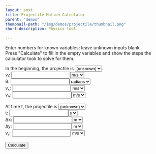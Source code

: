 ```yaml
---
layout: post
title: Projectile Motion Calculator
parent: "demos"
thumbnail-path: "/img/demos/projectile/thumbnail.png"
short-description: Physics tool

---
```


<!-- <style>
    body {
        font-family: Arial, sans-serif;
        font-size: 16px;
        line-height: 1.6;
        color: #333;
        margin: 0px;
        padding: 20px;
    }
</style> -->

Enter numbers for known variables; leave unknown inputs blank.  
Press "Calculate" to fill in the empty variables and show the steps the calculator took to solve for them.

In the beginning, the projectile is <select><option value="rising">rising</option><option value="peak">at its peak</option><option value="falling">falling</option><option value="unknown" selected>(unknown)</option></select>.<br>
<label>vᵢ: </label><input type="number" value=""><select><option value="m/s">m/s</option></select><br>
<label>θ: </label><input type="number" value=""><select><option value="radians">radians</option></select><br>
<label>vₓ: </label><input type="number" value=""><select><option value="m/s">m/s</option></select><br>
<label>vᵢᵧ: </label><input type="number" value=""><select><option value="m/s">m/s</option></select><br>
<br>
At time t, the projectile is <select><option value="rising">rising</option><option value="peak">at its peak</option><option value="falling">falling</option><option value="unknown" selected>(unknown)</option></select>.<br>
<label>t: </label><input type="number" value=""><select><option value="s">s</option></select><br>
<label>∆x: </label><input type="number" value=""><select><option value="m">m</option></select><br>
<label>∆y: </label><input type="number" value=""><select><option value="m">m</option></select><br>
<label>vᵧ: </label><input type="number" value=""><select><option value="m/s">m/s</option></select><br>
<br>
<button id="calculate">Calculate</button><br>
<br>
<div id="result"></div>

<script>

const inputs = Array.from(document.getElementsByTagName("input"));
const selects = Array.from(document.getElementsByTagName("select"));
const button = document.getElementById("calculate");

const [vi, theta, vx, viy, t, x, y, vy] = inputs;
const [start, viUnits, thetaUnits, vxUnits, viyUnits, end, tUnits, xUnits, yUnits, vyUnits] = selects;
const result = document.getElementById("result");

viy.oninput = function() {
    if(viy.value === "") return;
    if(Math.abs(viy.value) < ZERO_THRESHOLD) return start.value = "peak";
    else if(viy.value < 0) return start.value = "falling";
    else return start.value = "rising";
};
vy.oninput = function() {
    if(vy.value === "") return;
    if(Math.abs(vy.value) < ZERO_THRESHOLD) return end.value = "peak";
    else if(vy.value < 0) return end.value = "falling";
    else return end.value = "rising";
};
y.oninput = function() {
    if(y.value > ZERO_THRESHOLD) return start.value = "rising";
    if(y.value < -ZERO_THRESHOLD) return end.value = "falling";
}

const a = -9.8; // `a` must be negative
const THRESHOLD = 0.0001,
      ZERO_THRESHOLD = 0.00001;

function unknowns(variables) {
    return variables.filter(x => x.value === "");
}

function updateStartAndEnd() {
    if(viy.value !== "") {
        if(Math.abs(viy.value) < ZERO_THRESHOLD) {
            if(start.value !== "unknown" && start.value !== "peak") {
                result.innerHTML += "<br><br>Conflicting falling/rising!";
                alert("Conflicting answers; try again.");
            }
            start.value = "peak";
        }
        else if(viy.value < 0) {
            if(start.value !== "unknown" && start.value !== "falling") {
                result.innerHTML += "<br><br>Conflicting falling/rising!";
                alert("Conflicting answers; try again.");
            }
            start.value = "falling";
        }
        else {
            if(start.value !== "unknown" && start.value !== "rising") {
                result.innerHTML += "<br><br>Conflicting falling/rising!";
                alert("Conflicting answers; try again.");
            }
            start.value = "rising";
        }
    }
    if(y.value > ZERO_THRESHOLD) {
        if(start.value !== "unknown" && start.value !== "rising") {
            result.innerHTML += "<br><br>Conflicting falling/rising!";
            alert("Conflicting answers; try again.");
        }
        start.value = "rising";
    }
    
    if(vy.value !== "") {
        if(Math.abs(vy.value) < ZERO_THRESHOLD) {
            if(end.value !== "unknown" && end.value !== "peak") {
                result.innerHTML += "<br><br>Conflicting falling/rising!";
                alert("Conflicting answers; try again.");
            }
            end.value = "peak";
        }
        else if(vy.value < 0) {
            if(end.value !== "unknown" && end.value !== "falling") {
                result.innerHTML += "<br><br>Conflicting falling/rising!";
                alert("Conflicting answers; try again.");
            }
            end.value = "falling";
        }
        else {
            if(end.value !== "unknown" && end.value !== "rising") {
                result.innerHTML += "<br><br>Conflicting falling/rising!";
                alert("Conflicting answers; try again.");
            }
            end.value = "rising";
        }
    }
    if(y.value < -ZERO_THRESHOLD) {
        if(end.value !== "unknown" && end.value !== "falling") {
            result.innerHTML += "<br><br>Conflicting falling/rising!";
            alert("Conflicting answers; try again.");
        }
        end.value = "falling";
    }
}

function eq1() {
    let u = unknowns([y, viy, t]);
    if(u.length === 1) {
        u = u[0];
        if(u === viy && Math.abs(t.value) < ZERO_THRESHOLD) return;
        if(u === t && end.value === "unknown") return;
        if(u === t && viy.value * viy.value + 2 * a * y.value < -ZERO_THRESHOLD) {
            result.innerHTML += "<br><br>NO SOLUTION for equation:";
            result.innerHTML += "<br>∆y = vᵢᵧ * t + a/2 * t²";
            return alert("No solution; try again.");
        }
        result.innerHTML += "<br>" + ("<br>∆y = vᵢᵧ * t + a/2 * t²");
        switch(u) {
            case y:
                y.value = viy.value * t.value + a/2 * t.value * t.value;
                updateStartAndEnd()
                result.innerHTML += "<br>" + (`∆y = ${viy.value} * ${t.value} + ${a}/2 * ${t.value}²`);
            break;
            case viy:
                viy.value = (y.value - a/2 * t.value * t.value) / t.value;
                updateStartAndEnd()
                result.innerHTML += "<br>" + (`vᵢᵧ = (${y.value} - ${a}/2 * ${t.value}²) / ${t.value}`);
            break;
            case t:
                t.value = (-viy.value + Math.sqrt(viy.value * viy.value + 2 * a * y.value) * (end.value === "falling" ? -1 : 1)) / a;
                result.innerHTML += "<br>" + (`t = (-${viy.value} ${end.value === "falling" ? "-" : "+"} sqrt(${viy.value}² + 2 * ${a} * ${y.value})) / ${a}`);
        }
    }
    else if(!u.length) {
        if(Math.abs(viy.value * t.value + a/2 * t.value * t.value - y.value) > THRESHOLD) {
            result.innerHTML += "<br><br>ERROR in equation:";
            result.innerHTML += "<br>∆y = vᵢᵧ * t + a/2 * t²";
            alert("Conflicting answers; try again.");
        }
    }
}
function eq2() {
    let u = unknowns([vy, viy, t]);
    if(u.length === 1) {
        u = u[0];
        result.innerHTML += "<br>" + ("<br>vᵧ = vᵢᵧ + a * t");
        switch(u) {
            case vy:
                vy.value = +viy.value + a * t.value;
                updateStartAndEnd()
                result.innerHTML += "<br>" + (`vᵧ = ${viy.value} + ${a} * ${t.value}`);
            break;
            case viy:
                viy.value = vy.value - a * t.value;
                updateStartAndEnd()
                result.innerHTML += "<br>" + (`vᵢᵧ = ${vy.value} - ${a} * ${t.value}`);
            break;
            case t:
                t.value = (vy.value - viy.value) / a;
                result.innerHTML += "<br>" + (`t = (${vy.value} - ${viy.value}) / ${a}`);
        }
    }
    else if(!u.length) {
        if(Math.abs(viy.value + a * t.value - vy.value) > THRESHOLD) {
            result.innerHTML += "<br><br>ERROR in equation:";
            result.innerHTML += "<br>vᵧ = vᵢᵧ + a * t";
            alert("Conflicting answers; try again.");
        }
    }
}
function eq3() {
    let u = unknowns([vy, viy, y]);
    if(u.length === 1) {
        u = u[0];
        if(u === vy && end.value === "unknown") return;
        if(u === viy && start.value === "unknown") return;
        if((u === vy && viy.value * viy.value + 2 * a * y.value < 0) || (u === viy && vy.value * vy.value - 2 * a * y.value < 0)) {
            result.innerHTML += "<br><br>NO SOLUTION for equation:";
            result.innerHTML += "<br>vᵧ² = vᵢᵧ² + 2 * a * ∆y";
            return alert("No solution; try again.");
        }
        result.innerHTML += "<br>" + ("<br>vᵧ² = vᵢᵧ² + 2 * a * ∆y");
        switch(u) {
            case vy:
                vy.value = Math.sqrt(viy.value * viy.value + 2 * a * y.value) * (end.value === "falling" ? -1 : 1);
                updateStartAndEnd()
                result.innerHTML += "<br>" + (`vᵧ = ${end.value === "falling" ? "-" : ""}sqrt(${viy.value}² + 2 * ${a} * ${y.value})`);
            break;
            case viy:
                viy.value = Math.sqrt(vy.value * vy.value - 2 * a * y.value) * (start.value === "falling" ? -1 : 1);
                updateStartAndEnd()
                result.innerHTML += "<br>" + (`vᵢᵧ = ${start.value === "falling" ? "-" : ""}sqrt(${vy.value}² - 2 * ${a} * ${y.value})`);
            break;
            case y:
                y.value = (vy.value * vy.value - viy.value * viy.value) / 2 / a;
                updateStartAndEnd()
                result.innerHTML += "<br>" + (`∆y = (${vy.value}² - ${viy.value}²) / 2 / ${a}`);
        }
    }
    else if(!u.length) {
        if(Math.abs(viy.value * viy.value + 2 * a * y.value - vy.value * vy.value) > THRESHOLD) {
            result.innerHTML += "<br><br>ERROR in equation:";
            result.innerHTML += "<br>vᵧ² = vᵢᵧ² + 2 * a * ∆y";
            alert("Conflicting answers; try again.");
        }
    }
}
function eq4() {
    let u = unknowns([y, vy, viy, t]);
    if(u.length === 1) {
        u = u[0];
        if((((u === vy || u === viy) && Math.abs(t.value) < ZERO_THRESHOLD)) || (u === t && Math.abs(vy.value) < ZERO_THRESHOLD)) return;
        result.innerHTML += "<br>" + ("<br>∆y = (vᵧ + vᵢᵧ) / 2 * t");
        switch(u) {
            case y:
                y.value = (+vy.value + +viy.value) / 2 * t.value;
                updateStartAndEnd()
                result.innerHTML += "<br>" + (`∆y = (${vy.value} + ${viy.value}) / 2 * ${t.value}`);
            break;
            case vy:
                vy.value = 2 * y.value / t.value - viy.value;
                updateStartAndEnd()
                result.innerHTML += "<br>" + (`vᵧ = 2 * ${y.value} / ${t.value} - ${viy.value}`)
            break;
            case viy:
                viy.value = 2 * y.value / t.value - vy.value;
                updateStartAndEnd()
                result.innerHTML += "<br>" + (`vᵢᵧ = 2 * ${y.value} / ${t.value} - ${vy.value}`);
            break;
            case t:
                t.value = 2 * y.value / (+vy.value + viy.value);
                result.innerHTML += "<br>" + (`t = 2 * ${y.value} / (${vy.value} + ${viy.value})`);
        }
    }
    else if(!u.length) {
        if(Math.abs((+vy.value + +viy.value) / 2 * t.value - y.value) > THRESHOLD) {
            result.innerHTML += "<br><br>ERROR in equation:";
            result.innerHTML += "<br>∆y = (vᵧ + vᵢᵧ) / 2 * t";
            alert("Conflicting answers; try again.");
        }
    }
}
function eq5() {
    let u = unknowns([x, vx, t]);
    if(u.length === 1) {
        u = u[0];
        if((u === vx && Math.abs(t.value) < ZERO_THRESHOLD) || (u === t && Math.abs(vx.value) < ZERO_THRESHOLD)) return;
        result.innerHTML += "<br>" + ("<br>∆x = vₓ * t");
        switch(u) {
            case x:
                x.value = vx.value * t.value;
                result.innerHTML += "<br>" + (`∆x = ${vx.value} * ${t.value}`);
            break;
            case vx:
                vx.value = x.value / t.value;
                result.innerHTML += "<br>" + (`vₓ = ${x.value} / ${t.value}`);
            break;
            case t:
                t.value = x.value / vx.value;
                result.innerHTML += "<br>" + (`t = ${x.value} / ${vx.value}`);
        }
    }
    else if(!u.length) {
        if(Math.abs(vx.value * t.value - x.value) > THRESHOLD) {
            result.innerHTML += "<br><br>ERROR in equation:";
            result.innerHTML += "<br>∆x = vₓ * t";
            alert("Conflicting answers; try again.");
        }
    }
}
function eq6() {
    let u = unknowns([vx, vi, theta]);
    if(u.length === 1) {
        u = u[0];
        if(u === vi && Math.abs(Math.cos(theta.value)) < ZERO_THRESHOLD) return;
        if(u !== theta) result.innerHTML += "<br>" + ("<br>vₓ = vᵢ * cos(θ)");
        switch(u) {
            case vx:
                vx.value = vi.value * Math.cos(theta.value);
                result.innerHTML += "<br>" + (`vₓ = ${vi.value} * cos(${theta.value})`);
            break;
            case vi:
                vi.value = vx.value / Math.cos(theta.value);
                updateStartAndEnd()
                result.innerHTML += "<br>" + (`vᵢ = ${vx.value} / cos(${theta.value})`);
        }
    }
    else if(!u.length) {
        if(Math.abs(vi.value * Math.cos(theta.value) - vx.value) > THRESHOLD) {
            result.innerHTML += "<br><br>ERROR in equation:";
            result.innerHTML += "<br>vₓ = vᵢ * cos(θ)";
            alert("Conflicting answers; try again.");
        }
    }
}
function eq7() {
    let u = unknowns([viy, vi, theta]);
    if(u.length === 1) {
        u = u[0];
        if(u === vi && Math.abs(Math.sin(theta.value)) < ZERO_THRESHOLD) return;
        if(u !== theta) result.innerHTML += "<br>" + ("<br>vᵢᵧ = vᵢ * sin(θ)");
        switch(u) {
            case viy:
                viy.value = vi.value * Math.sin(theta.value);
                updateStartAndEnd()
                result.innerHTML += "<br>" + (`vᵢᵧ = ${vi.value} * sin(${theta.value})`);
            break;
            case vi:
                vi.value = viy.value / Math.sin(theta.value);
                updateStartAndEnd()
                result.innerHTML += "<br>" + (`vᵢ = ${viy.value} / sin(${theta.value})`);
        }
    }
    else if(!u.length) {
        if(Math.abs(vi.value * Math.sin(theta.value) - viy.value) > THRESHOLD) {
            result.innerHTML += "<br><br>ERROR in equation:";
            result.innerHTML += "<br>vᵢᵧ = vᵢ * sin(θ)";
            alert("Conflicting answers; try again.");
        }
    }
}
function eq8() {
    let u = unknowns([theta, viy, vx]);
    if(u.length === 1) {
        u = u[0];
        if(u === theta) {
            result.innerHTML += "<br>" + ("<br>theta = atan2(vᵢᵧ, vₓ)");
            theta.value = Math.atan2(viy.value, vx.value);
            result.innerHTML += "<br>" + (`theta = atan2(${viy.value}, ${vx.value})`);
        }
    }
    else if(!u.length) {
        if(Math.abs(Math.atan2(viy.value, vx.value) - theta.value) > THRESHOLD) {
            result.innerHTML += "<br><br>ERROR in equation:";
            result.innerHTML += "<br>theta = atan2(vᵢᵧ, vₓ)";
            alert("Conflicting answers; try again.");
        }
    }
}
function eq9() {
    let u = unknowns([vi, viy, vx]);
    if(u.length === 1) {
        u = u[0];
        if(u === viy && start.value === "unknown") return;
        if((u === vi && vx.value > vi.value) || (u === vx && vy.value > vi.value)) {
            result.innerHTML += "<br><br>NO SOLUTION for equation:";
            result.innerHTML += "<br>vᵢ² = vₓ² + vᵢᵧ²";
            return alert("No solution; try again.");
        }
        result.innerHTML += "<br>" + ("<br>vᵢ² = vₓ² + vᵢᵧ²");
        switch(u) {
            case vi:
                vi.value = Math.sqrt(vx.value * vx.value + viy.value * viy.value);
                result.innerHTML += "<br>" + (`vᵢ = sqrt(${vx.value}² + ${viy.value}²)`);
            break;
            case viy:
                viy.value = Math.sqrt(vi.value * vi.value - vx.value * vx.value) * (start.value === "falling" ? -1 : 1);
                result.innerHTML += "<br>" + (`vᵢᵧ = ${start.value === "falling" ? "-" : ""}sqrt(${vi.value}² - ${vx.value}²)`);
            break;
            case vx:
                vx.value = Math.sqrt(vi.value * vi.value - viy.value * viy.value);
                result.innerHTML += "<br>" + (`vₓ = sqrt(${vi.value}² - ${viy.value}²)`);
            break;
        }
    }
    else if(!u.length) {
        if(Math.abs(vx.value * vx.value + viy.value * viy.value - vi.value * vi.value) > THRESHOLD) {
            result.innerHTML += "<br><br>ERROR in equation:";
            result.innerHTML += "<br>vᵢ² = vₓ² + vᵢᵧ²";
            alert("Conflicting answers; try again.");
        }
    }
}

button.onclick = function() {
    for(const input of inputs) {
        if(input.value !== "") input.value = Number(input.value);
    }
    result.innerHTML = "Steps:";
    let u = unknowns(inputs).length;
    while(u) {
        eq6();
        eq9();
        eq7();
        eq8();
        eq5();
        eq2();
        eq4();
        eq1();
        eq3();
        const nu = unknowns(inputs).length;
        if(nu === u) return alert("Something went wrong. Please try again.");
        u  = nu;
    }
};

</script>
